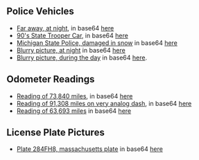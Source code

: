 ## Police Vehicles
- [Far away, at night](https://i.imgur.com/zZTyTlE.jpeg), in base64 [here](./sample1.txt)
- [90's State Trooper Car](https://i.imgur.com/EgA89Lw.jpeg), in base64 [here](./sample2.txt)
- [Michigan State Police, damaged in snow](https://i.imgur.com/1kPJyNK.jpeg) in base64 [here](./sample3.txt)
- [Blurry picture, at night](https://i.imgur.com/PRDTt3Z.jpeg) in base64 [here](./sample8.txt)
- [Blurry picture, during the day](https://i.imgur.com/Os7gIso.jpeg) in base64 [here]().

## Odometer Readings
- [Reading of 73,840 miles](https://i.imgur.com/Izf73tr.jpeg), in base64 [here](./sample4.txt)
- [Reading of 91,308 miles on very analog dash](https://i.imgur.com/szjCNrF.jpeg), in base64 [here](./sample5.txt)
- [Reading of 63,693 miles](https://i.imgur.com/7Wz5cAa.jpeg) in base64 [here](./sample6.txt)

## License Plate Pictures
- [Plate 284FH8, massachusetts plate](https://i.imgur.com/WHEqkZr.jpeg) in base64 [here](./sample7.txt)